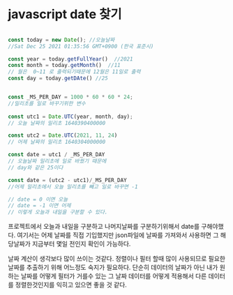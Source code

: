 # javascript date 찾기

```js
 
const today = new Date(); //오늘날짜
//Sat Dec 25 2021 01:35:56 GMT+0900 (한국 표준시)

const year = today.getFullYear()  //2021
const month = today.getMonth()  //11
// 월은  0~11 로 출력되기때문에 12월은 11일로 출력
const day = today.getDAte() //25


const _MS_PER_DAY = 1000 * 60 * 60 * 24;
//밀리초를 일로 바꾸기위한 변수
  
const utc1 = Date.UTC(year, month, day);
// 오늘 날짜의 밀리초 1640390400000

const utc2 = Date.UTC(2021, 11, 24)
// 어제 날짜의 밀리초 1640304000000

const date = utc1 / _MS_PER_DAY
// 오늘날짜 밀리초에 일로 바꿨기 때문에 
// day와 같은 25이다

const date = (utc2 - utc1)/_MS_PER_DAY
//어제 밀리초에서 오늘 밀리초를 빼고 일로 바꾸면 -1 

// date = 0 이면 오늘
// date = -1 이면 어제
// 이렇게 오늘과 내일을 구분할 수 있다. 

```
프로젝트에서 오늘과 내일을 구분하고 나머지날짜를 구분하기위해서 date를 구해야했다. 여기서는 어제 날짜를 직접 기입했지만 json파일에 날짜를 가져와서 사용하면 그 해당날짜가 지금부터 몇일 전인지 확인이 가능하다.


날짜 계산이 생각보다 많이 쓰이는 것같다. 정렬이나 필터 할때 많이 사용되므로 필요한 날짜를 추출하기 위해 어느정도 숙지가 필요하다. 단순히 데이터의 날짜가 아닌 내가 원하는 날짜를 어떻게 필터가 거를수 있는 그 날짜 데이터를 어떻게 적용해서 다른 데이터를 정렬한것인지를 익히고 있으면 좋을 것 같다. 








 